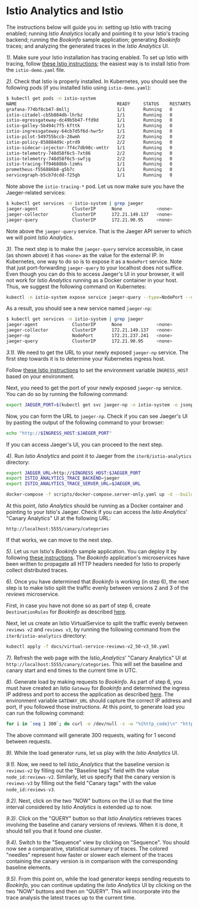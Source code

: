 # Istio Analytics and Istio

The instructions below will guide you in: setting up Istio with tracing enabled; running _Istio Analytics_ locally and pointing it to your Istio's tracing backend; running the _Bookinfo_ sample application; generating _Bookinfo_ traces; and analyzing the generated traces in the _Istio Analytics_ UI.

 *1).* Make sure your Istio installation has tracing enabled. To set up Istio with tracing, follow [these Istio instructions](https://istio.io/docs/tasks/telemetry/distributed-tracing/#before-you-begin); the easiest way is to install Istio from the `istio-demo.yaml` file.

 *2).* Check that Istio is properly installed. In Kubernetes, you should see the following pods (if you installed Istio using `istio-demo.yaml`):

 ```bash
$ kubectl get pods -n istio-system
NAME                                      READY     STATUS    RESTARTS   AGE
grafana-774bf8cb47-8mllj                  1/1       Running   0          5d
istio-citadel-cb5b884db-lhrbz             1/1       Running   0          5d
istio-egressgateway-dc49b5b47-ffd9d       1/1       Running   0          5d
istio-galley-5b494c7f5-kfttk              1/1       Running   0          5d
istio-ingressgateway-64cb7d5f6d-hwr5r     1/1       Running   0          5d
istio-pilot-549755bccb-28wmh              2/2       Running   0          5d
istio-policy-858884d9c-ptrd9              2/2       Running   0          5d
istio-sidecar-injector-7f4c7db98c-vmttr   1/1       Running   0          5d
istio-telemetry-748d58f6c5-7xt86          2/2       Running   0          2d
istio-telemetry-748d58f6c5-swfjg          2/2       Running   0          5d
istio-tracing-ff94688bb-lzmhs             1/1       Running   0          5d
prometheus-f556886b8-g5b7c                1/1       Running   0          5d
servicegraph-b5cb7dcdd-f25gb              1/1       Running   0          5d
 ```

Note above the `istio-tracing-*` pod. Let us now make sure you have the Jaeger-related services:

 ```bash
 $ kubectl get services -n istio-system | grep jaeger
jaeger-agent             ClusterIP      None             <none>        5775/UDP,6831/UDP,6832/UDP                                                                                                5d
jaeger-collector         ClusterIP      172.21.149.137   <none>        14267/TCP,14268/TCP                                                                                                       5d
jaeger-query             ClusterIP      172.21.90.95     <none>        16686/TCP
 ```

Note above the `jaeger-query` service. That is the Jaeger API server to which we will point _Istio Analytics_.

*3).* The next step is to make the `jaeger-query` service accessible, in case (as shown above) it has `<none>` as the value for the external IP. In Kubernetes, one way to do so is to expose it as a `NodePort` service. Note that just port-forwarding `jaeger-query` to your localhost does not suffice. Even though you can do this to access Jaeger's UI in your browser, it will not work for _Istio Analytics_ running as a Docker container in your host. Thus, we suggest the following command on Kubernetes:

```bash
kubectl -n istio-system expose service jaeger-query --type=NodePort --name=jaeger-np
```

As a result, you should see a new service named `jaeger-np`:

```bash
$ kubectl get services -n istio-system | grep jaeger
jaeger-agent             ClusterIP      None             <none>        5775/UDP,6831/UDP,6832/UDP                                                                                                5d
jaeger-collector         ClusterIP      172.21.149.137   <none>        14267/TCP,14268/TCP                                                                                                       5d
jaeger-np                NodePort       172.21.237.241   <none>        16686:31955/TCP                                                                                                           1m
jaeger-query             ClusterIP      172.21.90.95     <none>        16686/TCP
```

*3.1).* We need to get the URL to your newly exposed `jaeger-np` service. The first step towards it is to determine your Kubernetes ingress host.

Follow [these Istio instructions](https://istio.io/docs/tasks/traffic-management/ingress/#determining-the-ingress-ip-and-ports) to set the environment variable `INGRESS_HOST` based on your environment.

Next, you need to get the port of your newly exposed `jaeger-np` service. You can do so by running the following command:

```bash
export JAEGER_PORT=$(kubectl get svc jaeger-np -n istio-system -o jsonpath='{.spec.ports[0].nodePort}')
```

Now, you can form the URL to `jaeger-np`. Check if you can see Jaeger's UI by pasting the output of the following command to your browser:

```bash
echo "http://$INGRESS_HOST:$JAEGER_PORT"
```

If you can access Jaeger's UI, you can proceed to the next step.

*4).* Run _Istio Analytics_ and point it to Jaeger from the `iter8/istio-analytics` directory:

```bash
export JAEGER_URL=http://$INGRESS_HOST:$JAEGER_PORT
export ISTIO_ANALYTICS_TRACE_BACKEND=jaeger
export ISTIO_ANALYTICS_TRACE_SERVER_URL=$JAEGER_URL

docker-compose -f scripts/docker-compose.server-only.yaml up -d --build
```

At this point, _Istio Analytics_ should be running as a Docker container and pointing to your Istio's Jaeger. Check if you can access the _Istio Analytics_' "Canary Analytics" UI at the following URL:

```url
http://localhost:5555/canary/categories
```

If that works, we can move to the next step.

*5).* Let us run Istio's _Bookinfo_ sample application. You can deploy it by following [these instructions](https://istio.io/docs/examples/bookinfo). The _Bookinfo_ application's microservices have been written to propagate all HTTP headers needed for Istio to properly collect distributed traces.

*6).* Once you have determined that _Bookinfo_ is working (in step 6), the next step is to make Istio split the traffic evenly between versions 2 and 3 of the _reviews_ microservice.

First, in case you have not done so as part of step 6, create `DestinationRules` for _Bookinfo_ as described [here](https://istio.io/docs/examples/bookinfo/#apply-default-destination-rules).

Next, let us create an Istio VirtualService to split the traffic evenly between `reviews v2` and `reviews v3`, by running the following command from the `iter8/istio-analytics` directory:

```bash
kubectl apply -f docs/virtual-service-reviews-v2_50-v3_50.yaml
```

*7).* Refresh the web page with the _Istio_Analytics_' "Canary Analytics" UI at `http://localhost:5555/canary/categories`. This will set the baseline and canary start and end times to the current time in UTC.

*8).* Generate load by making requests to _Bookinfo_. As part of step 6, you must have created an Istio `Gateway` for _Bookinfo_ and determined the ingress IP address and port to access the application as described [here](https://istio.io/docs/examples/bookinfo/#determining-the-ingress-ip-and-port). The environment variable `GATEWAY_URL` should capture the correct IP address and port, if you followed those instructions. At this point, to generate load you can run the following command:

```bash
for i in `seq 1 300`; do curl -o /dev/null -s -w "%{http_code}\n" "http://${GATEWAY_URL}/productpage"; sleep 1; done
```

The above command will generate 300 requests, waiting for 1 second between requests.

*9).* While the load generator runs, let us play with the _Istio Analytics_ UI.

*9.1).* Now, we need to tell _Istio_Analytics_ that the baseline version is `reviews-v2` by filling out the "Baseline tags" field with the value `node_id:reviews-v2`. Similarly, let us specify that the canary version is `reviews-v3` by filling out the field "Canary tags" with the value `node_id:reviews-v3`.

*9.2).* Next, click on the two "NOW" buttons on the UI so that the time interval considered by _Istio Analytics_ is extended up to now.

*9.3).* Click on the "QUERY" button so that _Istio Analytics_ retrieves traces involving the baseline and canary versions of reviews. When it is done, it should tell you that it found one cluster.

*9.4).* Switch to the "Sequence" view by clicking on "Sequence". You should now see a comparative, statistical summary of traces. The colored "needles" represent how faster or slower each element of the traces containing the canary version is in comparison with the corresponding baseline elements.

*9.5).* From this point on, while the load generator keeps sending requests to _Bookinfo_, you can continue updating the _Istio Analytics_ UI by clicking on the two "NOW" buttons and then on "QUERY". This will incorporate into the trace analysis the latest traces up to the current time.